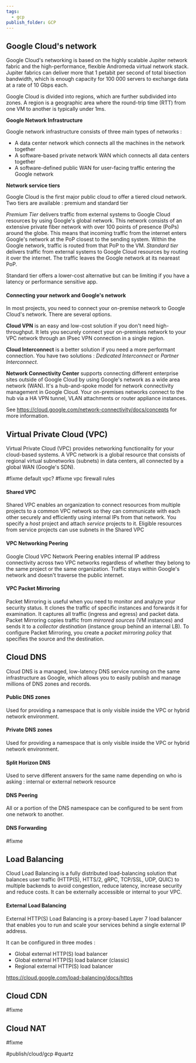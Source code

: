 ```yaml
---
tags:
  - gcp
publish_folder: GCP
---
```


## Google Cloud's network

Google Cloud's networking is based on the highly scalable Jupiter network fabric and the high-performance, flexible Andromeda virtual network stack.
Jupiter fabrics can deliver more that 1 petabit per second of total bisection bandwidth, which is enough capacity for 100 000 servers to exchange data at a rate of 10 Gbps each.

Google Cloud is divided into regions, which are further subdivided into zones.
A region is a geographic area where the round-trip time (RTT) from one VM to another is typically under 1ms.

**Google Network Infrastructure**

Google network infrastructure consists of three main types of networks : 

- A data center network which connects all the machines in the network together
- A software-based private network WAN which connects all data centers together
- A software-defined public WAN for user-facing traffic entering the Google network

**Network service tiers**

Google Cloud is the first major public cloud to offer a tiered cloud network.
Two tiers are available : premium and standard tier

*Premium Tier* delivers traffic from external systems to Google Cloud resources by using Google's global network. This network consists of an extensive private fiber network with over 100 points of presence (PoPs) around the globe.
This means that incoming traffic from the internet enters Google's network at the PoP closest to the sending system. Within the Google network, traffic is routed from that PoP to the VM.
*Standard tier* delivers traffic from external systems to Google Cloud resources by routing it over the internet. The traffic leaves the Google network at its neareast PoP.

Standard tier offers a lower-cost alternative but can be limiting if you have a latency or performance sensitive app.

#### Connecting your network and Google's network

In most projects, you need to connect your on-premise network to Google Cloud's network.
There are several options. 

**Cloud VPN** is an easy and low-cost solution if you don't need high-throughput.
It lets you securely connect your on-premises network to your VPC network through an IPsec VPN connection in a single region.

**Cloud Interconnect** is a better solution if you need a more performant connection. 
You have two solutions : *Dedicated Interconnect* or *Partner Interconnect*.

**Network Connectivity Center** supports connecting different enterprise sites outside of Google Cloud by using Google's network as a wide area network (WAN).
It's a hub-and-spoke model for network connectivity management in Google Cloud.
Your on-premises networks connect to the hub via a HA VPN tunnel, VLAN attachments or router appliance instances.

See https://cloud.google.com/network-connectivity/docs/concepts for more information.



## Virtual Private Cloud (VPC)

Virtual Private Cloud (VPC) provides networking functionality for your cloud-based systems.
A VPC network is a global resource that consists of regional virtual subnetworks (subnets) in data centers, all connected by a global WAN (Google's SDN).

#fixme default vpc?
#fixme vpc firewall rules


#### Shared VPC

Shared VPC enables an organization to connect resources from multiple projects to a common VPC network so they can communicate with each other securely and efficiently using internal IPs from that network.
You specify a *host* project and attach *service* projects to it.
Eligible resources from service projects can use subnets in the Shared VPC

#### VPC Networking Peering

Google Cloud VPC Network Peering enables internal IP address connectivity across two VPC networks regardless of whether they belong to the same project or the same organization.
Traffic stays within Google's network and doesn't traverse the public internet.


#### VPC Packet Mirroring

Packet Mirroring is useful when you need to monitor and analyze your security status. 
It clones the traffic of specific instances and forwards it for examination. It captures all traffic (ingress and egress) and packet data.
Packet Mirroring copies traffic from *mirrored sources*  (VM instances) and sends it to a *collector destination* (instance group behind an internal LB). 
To configure Packet Mirroring, you create a *packet mirroring policy* that specifies the source and the destination.


## Cloud DNS

Cloud DNS is a managed, low-latency DNS service running on the same infrastructure as Google, which allows you to easily publish and manage millions of DNS zones and records.

#### Public DNS zones

Used for providing a namespace that is only visible inside the VPC or hybrid network environment. 

#### Private DNS zones

Used for providing a namespace that is only visible inside the VPC or hybrid network environment.

#### Split Horizon DNS

Used to serve different answers for the same name depending on who is asking : internal or external network resource

#### DNS Peering

All or a portion of the DNS namespace can be configured to be sent from one network to another. 


#### DNS Forwarding

#fixme 




## Load Balancing


Cloud Load Balancing is a fully distributed load-balancing solution that balances user traffic (HTTP(S), HTTS/2, gRPC, TCP/SSL, UDP, QUIC) to multiple backends to avoid congestion, reduce latency, increase security and reduce costs.
It can be externally accessible or internal to your VPC.


#### External Load Balancing

External HTTP(S) Load Balancing is a proxy-based Layer 7 load balancer that enables you to run and scale your services behind a single external IP address.

It can be configured in three modes : 

- Global external HTTP(S) load balancer
- Global external HTTP(S) load balancer (classic)
- Regional external HTTP(S) load balancer

https://cloud.google.com/load-balancing/docs/https



## Cloud CDN

#fixme


## Cloud NAT

#fixme



#publish/cloud/gcp
#quartz 